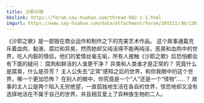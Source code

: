 ```yaml
---
title: 沙耶の唄
bbslink: https://forum.say-huahuo.com/thread-942-1-1.html
imgurl: https://www.say-huahuo.com/data/attachment/forum/201511/30/130114u6d1cj77dxv6vp7t.jpg
---
```


《沙耶之歌》是一部毁在商业运作和制作之下的完美艺术作品。
这个故事通篇充斥着血肉、黏液、腐烂和异臭，然而她却又纯洁得不能再纯洁，恶臭和血肉中的世界，吃人内脏的情侣，他们的爱情丝毫无垢，所有人接触《沙耶之歌》后恐怕都会有下面的疑问：
腐肉和鲜活的人谁更干净？
异类和人类谁才是正常的？
究竟什么是腐臭，什么是芬芳？
主人公失去“正常”感知之后的世界，和你我眼中的这个世界，哪一个更加恐怖？
在别人的眼中，你究竟是一个“人”还是一个“怪物”……？
故事的主人公是两个陷入无穷绝望，一直孤独地生活在各自的世界，惊恐地却又没有选择地活在不属于自己的世界，并且相互爱上了异种族生物的二人。<!--more-->
